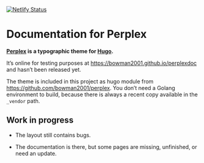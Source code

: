 [![Netlify Status](https://api.netlify.com/api/v1/badges/6594a2dd-776a-40a0-a6c5-7ea2dc7c664e/deploy-status)](https://app.netlify.com/sites/zen-bhaskara-590b05/deploys)

# Documentation for **Perplex**

**[Perplex](https://github.com/bowman2001/perplex) is a typographic theme for [Hugo](https://gohugo.io).**

It’s online for testing purposes at <https://bowman2001.github.io/perplexdoc> and hasn’t been released yet.

The theme is included in this project as hugo module from <https://github.com/bowman2001/perplex>. You don’t need a Golang environment to build, because there is always a recent copy available in the `_vendor` path.

## Work in progress

- The layout still contains bugs.

- The documentation is there, but some pages are missing, unfinished, or need an update.
